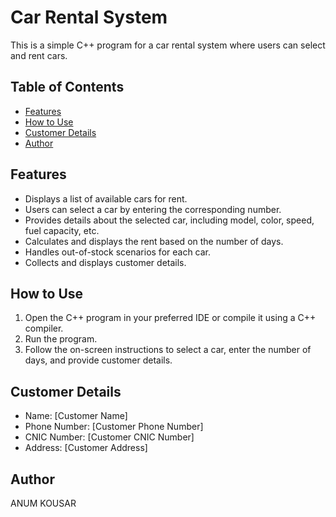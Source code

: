 # Car Rental System

This is a simple C++ program for a car rental system where users can select and rent cars.

## Table of Contents
- [Features](#features)
- [How to Use](#how-to-use)
- [Customer Details](#customer-details)
- [Author](#author)

## Features

- Displays a list of available cars for rent.
- Users can select a car by entering the corresponding number.
- Provides details about the selected car, including model, color, speed, fuel capacity, etc.
- Calculates and displays the rent based on the number of days.
- Handles out-of-stock scenarios for each car.
- Collects and displays customer details.

## How to Use

1. Open the C++ program in your preferred IDE or compile it using a C++ compiler.
2. Run the program.
3. Follow the on-screen instructions to select a car, enter the number of days, and provide customer details.

## Customer Details

- Name: [Customer Name]
- Phone Number: [Customer Phone Number]
- CNIC Number: [Customer CNIC Number]
- Address: [Customer Address]

## Author

ANUM KOUSAR

